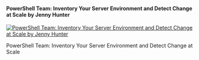 ﻿#### PowerShell Team: Inventory Your Server Environment and Detect Change at Scale by Jenny Hunter

[![PowerShell Team: Inventory Your Server Environment and Detect Change at Scale by Jenny Hunter](https://i2.ytimg.com/vi/91A_Bsyzu-g/hqdefault.jpg "PowerShell Team: Inventory Your Server Environment and Detect Change at Scale by Jenny Hunter")](https://www.youtube.com/watch?v=91A_Bsyzu-g)

PowerShell Team: Inventory Your Server Environment and Detect Change at Scale


